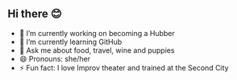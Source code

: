 ## Hi there 😊
- 🔭 I’m currently working on becoming a Hubber 
- 🌱 I’m currently learning GitHub
- 💬 Ask me about food, travel, wine and puppies
- 😄 Pronouns: she/her
- ⚡ Fun fact: I love Improv theater and trained at the Second City

<!--
**bhushamehta/bhushamehta** is a ✨ _special_ ✨ repository because its `README.md` (this file) appears on your GitHub profile.

Here are some ideas to get you started:

